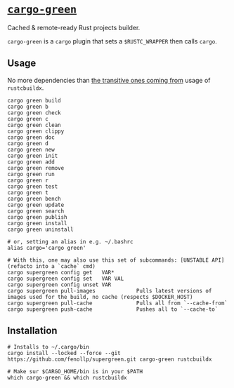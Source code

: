 # [`cargo-green`](https://github.com/fenollp/supergreen/tree/main/cargo-green)
Cached & remote-ready Rust projects builder.

`cargo-green` is a `cargo` plugin that sets a `$RUSTC_WRAPPER` then calls `cargo`.


## Usage

No more dependencies than [the transitive ones coming from](../rustcbuildx#usage) usage of `rustcbuildx`.

```shell
cargo green build
cargo green b
cargo green check
cargo green c
cargo green clean
cargo green clippy
cargo green doc
cargo green d
cargo green new
cargo green init
cargo green add
cargo green remove
cargo green run
cargo green r
cargo green test
cargo green t
cargo green bench
cargo green update
cargo green search
cargo green publish
cargo green install
cargo green uninstall

# or, setting an alias in e.g. ~/.bashrc
alias cargo='cargo green'

# With this, one may also use this set of subcommands: [UNSTABLE API] (refacto into a `cache` cmd)
cargo supergreen config get   VAR*
cargo supergreen config set   VAR VAL
cargo supergreen config unset VAR
cargo supergreen pull-images             Pulls latest versions of images used for the build, no cache (respects $DOCKER_HOST)
cargo supergreen pull-cache              Pulls all from `--cache-from`
cargo supergreen push-cache              Pushes all to `--cache-to`
```

## Installation

```shell
# Installs to ~/.cargo/bin
cargo install --locked --force --git https://github.com/fenollp/supergreen.git cargo-green rustcbuildx

# Make sur $CARGO_HOME/bin is in your $PATH
which cargo-green && which rustcbuildx
```
